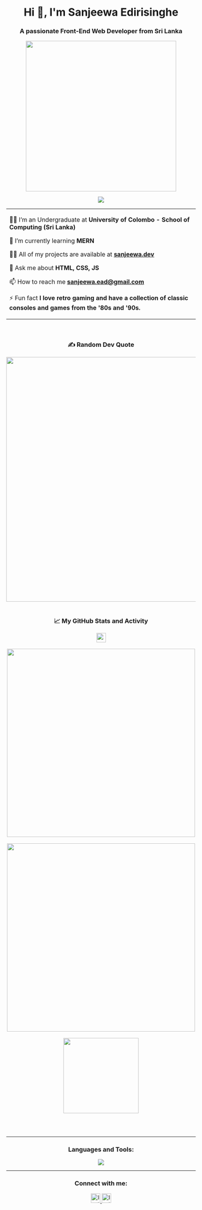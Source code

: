 <h1 align="center">Hi 👋, I'm Sanjeewa Edirisinghe</h1>

<h3 align="center">A passionate Front-End Web Developer from Sri Lanka</h3>

<p align="center" ><img src = "https://i.giphy.com/media/v1.Y2lkPTc5MGI3NjExN3djcDd6NnNxOG91bHoyMndtMGc1czJqNW52YmJtNHFjZW9kZDV4YyZlcD12MV9pbnRlcm5hbF9naWZfYnlfaWQmY3Q9Zw/WtTnAfZn6aVJfBzlN3/giphy.gif" width=400px></p>

<p align="center">
	<a href="https://github.com/Bouaskaoun">
		<img src="https://readme-typing-svg.herokuapp.com?lines=An+IT+Student;Front-End+Web+Developer;Freelancer;Always%20learning%20new%20things&center=true&width=380&height=45">
	</a>
</p>

<table align="center">
  <tr border="none">
    <td width="650" align="left">

   🧑‍🎓 I’m an Undergraduate at **University of Colombo - School of Computing (Sri Lanka)**

   🌱 I’m currently learning **MERN**

   👨‍💻 All of my projects are available at **<a target="_blank" href="https://sanjeewa.dev">sanjeewa.dev</a>**

   💬 Ask me about **HTML, CSS, JS**

   📫 How to reach me **sanjeewa.ead@gmail.com**

   ⚡ Fun fact **I love retro gaming and have a collection of classic consoles and games from the '80s and '90s.**
 
   </td>
  </tr>
</table>

<br>

<div align="center" >  
  <h3>✍️ Random Dev Quote</h3>  
    <img width="650" src="https://quotes-github-readme.vercel.app/api?type=horizontal&theme=light&center=true" />  
</div>

<br>

<h3 align="center">📈 My GitHub Stats and Activity</h3>

<div align="center">
  <a href="https://visitcount.itsvg.in">
    <img height="25" src="https://visitcount.itsvg.in/api?id=Sanjeewa-EAD&icon=4&color=2" />
  </a>
</div>

<br>

<div align="center">
    <a href="https://github.com/anuraghazra/github-readme-stats">
      <img width=500 align="center" src="https://github-readme-stats.vercel.app/api?username=Sanjeewa-EAD&show_icons=true&theme=radical" />
    </a>
    <br><br>
    <a href="https://git.io/streak-stats">
      <img width=500 align="center" src="https://streak-stats.demolab.com/?user=Sanjeewa-EAD&theme=radical" />
    </a>
    <br><br>
    <a href="https://github.com/anuraghazra/convoychat">
      <img height=200 align="center" src="https://github-readme-stats.vercel.app/api/top-langs?username=Sanjeewa-EAD&layout=compact&langs_count=8&card_width=300&theme=radical" />    
    </a>
</div>

<br><br>

---

<h3 align="center">Languages and Tools:</h3>

<p align="center">
  <a target="_blank" href="https://skillicons.dev">
    <img src="https://skillicons.dev/icons?i=html,css,js,bootstrap,tailwind,sass,cloudflare,java,mysql,postman,vscode,wordpress&perline=15" />
  </a>
</p>

---

<h3 align="center">Connect with me:</h3>

<p align="center">
  <a target="_blank" href="https://instagram.com/sanjeewa.ead">
    <img height="25" alt="Instagram" src="https://img.shields.io/badge/Instagram-%23E4405F.svg?logo=Instagram&logoColor=white" />
  </a>
  
  <a target="_blank" href="https://linkedin.com/in/sanjeewa-edirisinghe">
    <img height="25" alt="Instagram" src="https://img.shields.io/badge/LinkedIn-%230077B5.svg?logo=linkedin&logoColor=white" />
  </a>
</p>


<!--Useful Links:
GitHub Status & Top Languages Card: https://github.com/anuraghazra/github-readme-stats?tab=readme-ov-file#top-languages-card
Skill Icons: https://github.com/tandpfun/skill-icons?tab=readme-ov-file
Read-me Generator: https://gprm.itsvg.in/
Custom Logos: https://shields.io/docs/logos#custom-logos
-->
